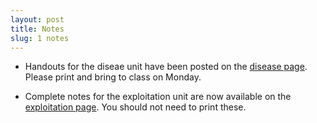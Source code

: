 ```yaml
---
layout: post
title: Notes
slug: 1 notes
---
```


* Handouts for the diseae unit have been posted on the [disease page](/disease.html). Please print and bring to class on Monday. 

* Complete notes for the exploitation unit are now available on the [exploitation page](/exploitation.html). You should not need to print these.
